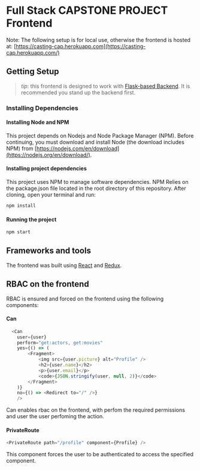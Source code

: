 # Full Stack CAPSTONE PROJECT Frontend

Note: The following setup is for local use, otherwise the frontend is hosted at: [https://casting-cap.herokuapp.com](https://casting-cap.herokuapp.com/)

## Getting Setup

> _tip_: this frontend is designed to work with [Flask-based Backend](../backend). It is recommended you stand up the backend first.

### Installing Dependencies

#### Installing Node and NPM

This project depends on Nodejs and Node Package Manager (NPM). Before continuing, you must download and install Node (the download includes NPM) from [https://nodejs.com/en/download](https://nodejs.org/en/download/).

#### Installing project dependencies

This project uses NPM to manage software dependencies. NPM Relies on the package.json file located in the root directory of this repository. After cloning, open your terminal and run:

```bash
npm install
```

#### Running the project

```bash
npm start
```

## Frameworks and tools

The frontend was built using [React](https://reactjs.org/) and [Redux](https://redux.js.org).

## RBAC on the frontend

RBAC is ensured and forced on the frontend using the following components:

#### Can
```javascript
  <Can
    user={user}
    perform="get:actors, get:movies"
    yes={() => (
        <Fragment>
            <img src={user.picture} alt="Profile" />
            <h2>{user.name}</h2>
            <p>{user.email}</p>
            <code>{JSON.stringify(user, null, 2)}</code>
        </Fragment>
    )}
    no={() => <Redirect to="/" />}
    />
```
Can enables rbac on the frontend, with perfom the required permissions and user the user perfoming the action.

#### PrivateRoute
```javascript
<PrivateRoute path="/profile" component={Profile} />
```

This component forces the user to be authenticated to access the specified component.